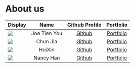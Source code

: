# About us


Display |     Name     |             Github Profile              | Portfolio 
--------|:------------:|:---------------------------------------:|:---------:
![](https://via.placeholder.com/100.png?text=Photo) | Joe Tien You | [Github](https://github.com/louisjoety) | [Portfolio](docs/team/louisjoety.md)
![](https://via.placeholder.com/100.png?text=Photo) | Chun Jia | [Github](https://github.com/chewycj) | [Portfolio](docs/team/chewycj.md)
![](https://via.placeholder.com/100.png?text=Photo) |  HuiXin  | [Github](https://github.com/Chiang-HuiXin) | [Portfolio](docs/team/chiang-huixin.md)
![](https://via.placeholder.com/100.png?text=Photo) | Nancy Han | [Github](https://github.com/hzxnancy) | [Portfolio](docs/team/hzxnancy.md)